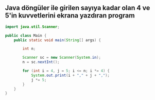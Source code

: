 ## Java döngüler ile girilen sayıya kadar olan 4 ve 5'in kuvvetlerini ekrana yazdıran program
```java
import java.util.Scanner;

public class Main {
    public static void main(String[] args) {

        int n;

        Scanner sc = new Scanner(System.in);
        n = sc.nextInt();

        for (int i = 4, j = 5; i <= n; i *= 4) {
            System.out.print(i + "," + j + ",");
            j *= 5;
        }
    }
}
